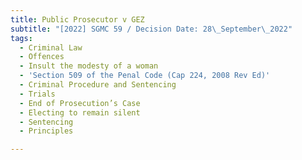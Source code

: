 ```yaml
---
title: Public Prosecutor v GEZ
subtitle: "[2022] SGMC 59 / Decision Date: 28\_September\_2022"
tags:
  - Criminal Law
  - Offences
  - Insult the modesty of a woman
  - 'Section 509 of the Penal Code (Cap 224, 2008 Rev Ed)'
  - Criminal Procedure and Sentencing
  - Trials
  - End of Prosecution’s Case
  - Electing to remain silent
  - Sentencing
  - Principles

---
```

